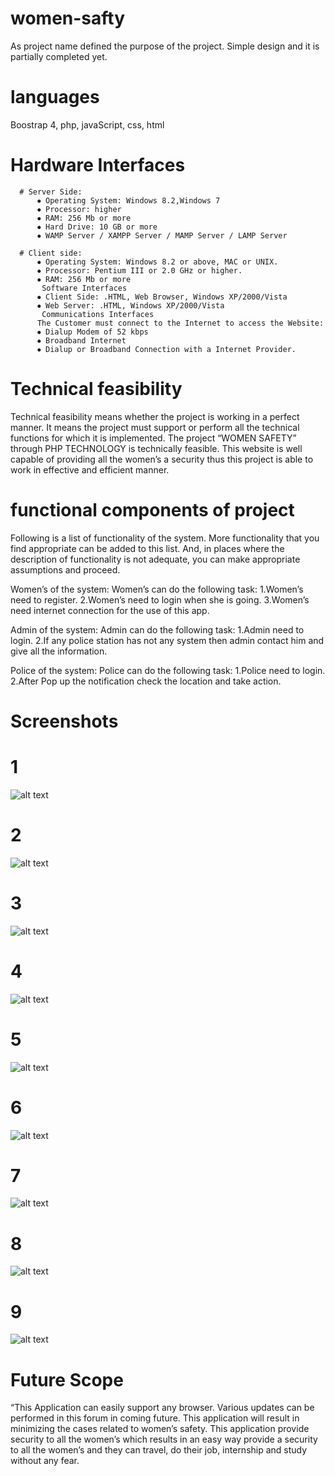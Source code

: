 # women-safty
As project name defined the purpose of the project. Simple design and it is partially completed yet.

# languages
Boostrap 4, php, javaScript, css, html

# Hardware Interfaces
      
      # Server Side:
          ⦁	Operating System: Windows 8.2,Windows 7
          ⦁	Processor: higher
          ⦁	RAM: 256 Mb or more
          ⦁	Hard Drive: 10 GB or more
          ⦁	WAMP Server / XAMPP Server / MAMP Server / LAMP Server

      # Client side:
          ⦁	Operating System: Windows 8.2 or above, MAC or UNIX.
          ⦁	Processor: Pentium III or 2.0 GHz or higher.
          ⦁	RAM: 256 Mb or more
           Software Interfaces
          ⦁	Client Side: .HTML, Web Browser, Windows XP/2000/Vista
          ⦁	Web Server: .HTML, Windows XP/2000/Vista
           Communications Interfaces
          The Customer must connect to the Internet to access the Website:
          ⦁	Dialup Modem of 52 kbps
          ⦁	Broadband Internet
          ⦁	Dialup or Broadband Connection with a Internet Provider.


# Technical feasibility
Technical feasibility means whether the project is working in a perfect manner. It means the project must support or perform all the technical functions for which it is implemented. The project “WOMEN SAFETY” through PHP TECHNOLOGY is technically feasible. This website is well capable of providing all the women’s a security thus this project is able to work in effective and efficient manner.

# functional components of project
Following is a list of functionality of the system. More functionality that you find appropriate can be added to this list. And, in places where the description of functionality is not adequate, you can make appropriate assumptions and proceed.

Women’s of the system:
      Women’s can do the following task:
            1.Women’s need to register.
            2.Women’s need to login when she is going.
            3.Women’s need internet connection for the use of this app.

Admin of the system:
      Admin can do the following task:
          1.Admin need to login.
          2.If any police station has not any system then admin contact him and give all the information.

Police of the system:
      Police can do the following task:
        1.Police need to login.
        2.After Pop up the notification check the location and take action.

# Screenshots

# 1
![alt text](https://github.com/Bharti-Parmar/women-safty/blob/master/Screenshot%20(56).png)
# 2
![alt text](https://github.com/Bharti-Parmar/women-safty/blob/master/Screenshot%20(57).png)
# 3
![alt text](https://github.com/Bharti-Parmar/women-safty/blob/master/Screenshot%20(58).png)
# 4
![alt text](https://github.com/Bharti-Parmar/women-safty/blob/master/Screenshot%20(59).png)
# 5
![alt text](https://github.com/Bharti-Parmar/women-safty/blob/master/Screenshot%20(60).png)
# 6
![alt text](https://github.com/Bharti-Parmar/women-safty/blob/master/Screenshot%20(61).png)
# 7
![alt text](https://github.com/Bharti-Parmar/women-safty/blob/master/Screenshot%20(62).png)
# 8
![alt text](https://github.com/Bharti-Parmar/women-safty/blob/master/Screenshot%20(63).png)
# 9
![alt text](https://github.com/Bharti-Parmar/women-safty/blob/master/Screenshot%20(64).png)

# Future Scope
“This Application can easily support any browser. Various updates can be performed in this forum in coming future. This application will result in minimizing the cases related to women’s safety. This application provide security to all the women’s which results in an easy way provide a security to all the women’s and they can travel, do their job, internship and study without any fear.
